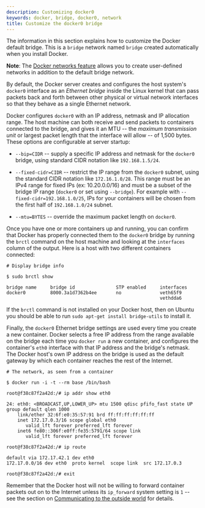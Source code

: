 ```yaml
---
description: Customizing docker0
keywords: docker, bridge, docker0, network
title: Customize the docker0 bridge
---
```


The information in this section explains how to customize the Docker default bridge. This is a `bridge` network named `bridge` created automatically when you install Docker.

**Note**: The [Docker networks feature](../index.md) allows you to create user-defined networks in addition to the default bridge network.

By default, the Docker server creates and configures the host system's `docker0` interface as an _Ethernet bridge_ inside the Linux kernel that can pass packets back and forth between other physical or virtual network interfaces so that they behave as a single Ethernet network.

Docker configures `docker0` with an IP address, netmask and IP allocation range. The host machine can both receive and send packets to containers connected to the bridge, and gives it an MTU -- the _maximum transmission unit_ or largest packet length that the interface will allow -- of 1,500 bytes. These options are configurable at server startup:

- `--bip=CIDR` -- supply a specific IP address and netmask for the `docker0` bridge, using standard CIDR notation like `192.168.1.5/24`.

- `--fixed-cidr=CIDR` -- restrict the IP range from the `docker0` subnet, using the standard CIDR notation like `172.16.1.0/28`. This range must be an IPv4 range for fixed IPs (ex: 10.20.0.0/16) and must be a subset of the bridge IP range (`docker0` or set using `--bridge`). For example with `--fixed-cidr=192.168.1.0/25`, IPs for your containers will be chosen from the first half of `192.168.1.0/24` subnet.

- `--mtu=BYTES` -- override the maximum packet length on `docker0`.

Once you have one or more containers up and running, you can confirm that Docker has properly connected them to the `docker0` bridge by running the `brctl` command on the host machine and looking at the `interfaces` column of the output.  Here is a host with two different containers connected:

```
# Display bridge info

$ sudo brctl show

bridge name     bridge id               STP enabled     interfaces
docker0         8000.3a1d7362b4ee       no              veth65f9
                                                        vethdda6
```

If the `brctl` command is not installed on your Docker host, then on Ubuntu you should be able to run `sudo apt-get install bridge-utils` to install it.

Finally, the `docker0` Ethernet bridge settings are used every time you create a new container.  Docker selects a free IP address from the range available on the bridge each time you `docker run` a new container, and configures the container's `eth0` interface with that IP address and the bridge's netmask.  The Docker host's own IP address on the bridge is used as the default gateway by which each container reaches the rest of the Internet.

```
# The network, as seen from a container

$ docker run -i -t --rm base /bin/bash

root@f38c87f2a42d:/# ip addr show eth0

24: eth0: <BROADCAST,UP,LOWER_UP> mtu 1500 qdisc pfifo_fast state UP group default qlen 1000
    link/ether 32:6f:e0:35:57:91 brd ff:ff:ff:ff:ff:ff
    inet 172.17.0.3/16 scope global eth0
       valid_lft forever preferred_lft forever
    inet6 fe80::306f:e0ff:fe35:5791/64 scope link
       valid_lft forever preferred_lft forever

root@f38c87f2a42d:/# ip route

default via 172.17.42.1 dev eth0
172.17.0.0/16 dev eth0  proto kernel  scope link  src 172.17.0.3

root@f38c87f2a42d:/# exit
```

Remember that the Docker host will not be willing to forward container packets out on to the Internet unless its `ip_forward` system setting is `1` -- see the section on [Communicating to the outside world](container-communication.md#communicating-to-the-outside-world) for details.
